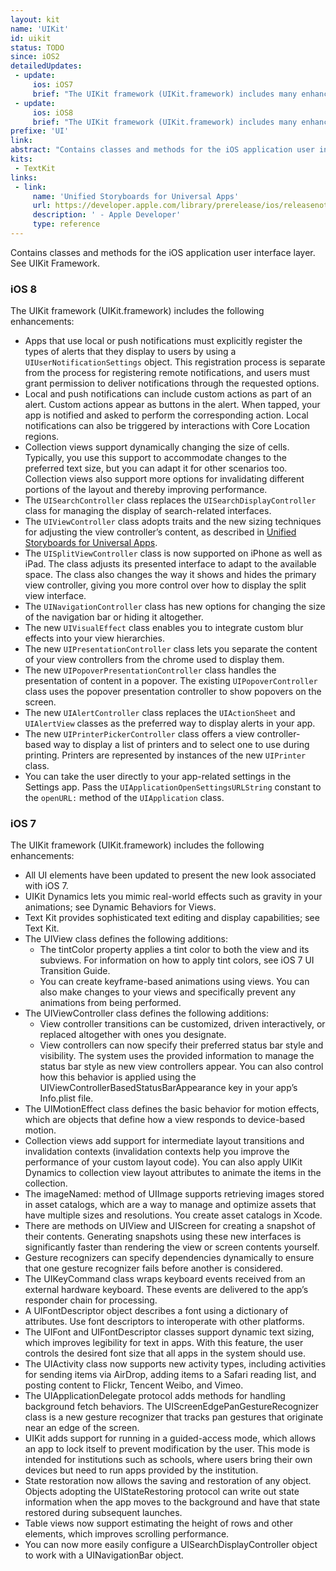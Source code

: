 ```yaml
---
layout: kit
name: 'UIKit'
id: uikit
status: TODO
since: iOS2
detailedUpdates:
 - update:
     ios: iOS7
     brief: "The UIKit framework (UIKit.framework) includes many enhancements: see the content of the page."
 - update:
     ios: iOS8
     brief: "The UIKit framework (UIKit.framework) includes many enhancements: see the content of the page."
prefixe: 'UI'
link: 
abstract: "Contains classes and methods for the iOS application user interface layer. See UIKit Framework."
kits:
 - TextKit
links:
 - link:
     name: 'Unified Storyboards for Universal Apps'
     url: https://developer.apple.com/library/prerelease/ios/releasenotes/General/WhatsNewIniOS/Articles/iOS8.html#//apple_ref/doc/uid/TP40014205-SW30
     description: ' - Apple Developer'
     type: reference
---
```


Contains classes and methods for the iOS application user interface layer. See UIKit Framework.

### iOS 8

The UIKit framework (UIKit.framework) includes the following enhancements:

* Apps that use local or push notifications must explicitly register the types of alerts that they display to users by using a `UIUserNotificationSettings` object. This registration process is separate from the process for registering remote notifications, and users must grant permission to deliver notifications through the requested options.
* Local and push notifications can include custom actions as part of an alert. Custom actions appear as buttons in the alert. When tapped, your app is notified and asked to perform the corresponding action. Local notifications can also be triggered by interactions with Core Location regions.
* Collection views support dynamically changing the size of cells. Typically, you use this support to accommodate changes to the preferred text size, but you can adapt it for other scenarios too. Collection views also support more options for invalidating different portions of the layout and thereby improving performance.
* The `UISearchController` class replaces the `UISearchDisplayController` class for managing the display of search-related interfaces.
* The `UIViewController` class adopts traits and the new sizing techniques for adjusting the view controller’s content, as described in [Unified Storyboards for Universal Apps](https://developer.apple.com/library/prerelease/ios/releasenotes/General/WhatsNewIniOS/Articles/iOS8.html#//apple_ref/doc/uid/TP40014205-SW30).
* The `UISplitViewController` class is now supported on iPhone as well as iPad. The class adjusts its presented interface to adapt to the available space. The class also changes the way it shows and hides the primary view controller, giving you more control over how to display the split view interface.
* The `UINavigationController` class has new options for changing the size of the navigation bar or hiding it altogether.
* The new `UIVisualEffect` class enables you to integrate custom blur effects into your view hierarchies.
* The new `UIPresentationController` class lets you separate the content of your view controllers from the chrome used to display them.
* The new `UIPopoverPresentationController` class handles the presentation of content in a popover. The existing `UIPopoverController` class uses the popover presentation controller to show popovers on the screen.
* The new `UIAlertController` class replaces the `UIActionSheet` and `UIAlertView` classes as the preferred way to display alerts in your app.
* The new `UIPrinterPickerController` class offers a view controller-based way to display a list of printers and to select one to use during printing. Printers are represented by instances of the new `UIPrinter` class.
* You can take the user directly to your app-related settings in the Settings app. Pass the `UIApplicationOpenSettingsURLString` constant to the `openURL:` method of the `UIApplication` class.


### iOS 7

The UIKit framework (UIKit.framework) includes the following enhancements:

* All UI elements have been updated to present the new look associated with iOS 7.
* UIKit Dynamics lets you mimic real-world effects such as gravity in your animations; see Dynamic Behaviors for Views.
* Text Kit provides sophisticated text editing and display capabilities; see Text Kit.
* The UIView class defines the following additions:
  * The tintColor property applies a tint color to both the view and its subviews. For information on how to apply tint colors, see iOS 7 UI Transition Guide.
  * You can create keyframe-based animations using views. You can also make changes to your views and specifically prevent any animations from being performed.
* The UIViewController class defines the following additions:
  * View controller transitions can be customized, driven interactively, or replaced altogether with ones you designate.
  * View controllers can now specify their preferred status bar style and visibility. The system uses the provided information to manage the status bar style as new view controllers appear. You can also control how this behavior is applied using the UIViewControllerBasedStatusBarAppearance key in your app’s Info.plist file.
* The UIMotionEffect class defines the basic behavior for motion effects, which are objects that define how a view responds to device-based motion.
* Collection views add support for intermediate layout transitions and invalidation contexts (invalidation contexts help you improve the performance of your custom layout code). You can also apply UIKit Dynamics to collection view layout attributes to animate the items in the collection.
* The imageNamed: method of UIImage supports retrieving images stored in asset catalogs, which are a way to manage and optimize assets that have multiple sizes and resolutions. You create asset catalogs in Xcode.
* There are methods on UIView and UIScreen for creating a snapshot of their contents. Generating snapshots using these new interfaces is significantly faster than rendering the view or screen contents yourself.
* Gesture recognizers can specify dependencies dynamically to ensure that one gesture recognizer fails before another is considered.
* The UIKeyCommand class wraps keyboard events received from an external hardware keyboard. These events are delivered to the app’s responder chain for processing.
* A UIFontDescriptor object describes a font using a dictionary of attributes. Use font descriptors to interoperate with other platforms.
* The UIFont and UIFontDescriptor classes support dynamic text sizing, which improves legibility for text in apps. With this feature, the user controls the desired font size that all apps in the system should use.
* The UIActivity class now supports new activity types, including activities for sending items via AirDrop, adding items to a Safari reading list, and posting content to Flickr, Tencent Weibo, and Vimeo.
* The UIApplicationDelegate protocol adds methods for handling background fetch behaviors.
The UIScreenEdgePanGestureRecognizer class is a new gesture recognizer that tracks pan gestures that originate near an edge of the screen.
* UIKit adds support for running in a guided-access mode, which allows an app to lock itself to prevent modification by the user. This mode is intended for institutions such as schools, where users bring their own devices but need to run apps provided by the institution.
* State restoration now allows the saving and restoration of any object. Objects adopting the UIStateRestoring protocol can write out state information when the app moves to the background and have that state restored during subsequent launches.
* Table views now support estimating the height of rows and other elements, which improves scrolling performance.
* You can now more easily configure a UISearchDisplayController object to work with a UINavigationBar object.
